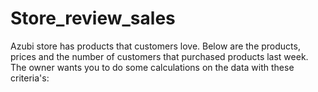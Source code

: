# Store_review_sales
Azubi store has products that customers love. Below are the products, prices and the number of customers that purchased products last week.  The owner wants you to do some calculations on the data with these criteria's:
